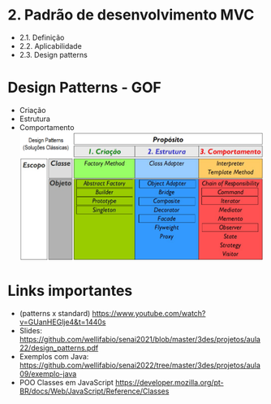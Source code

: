 # 2. Padrão de desenvolvimento MVC
- 2.1. Definição
- 2.2. Aplicabilidade
- 2.3. Design patterns
# Design Patterns - GOF
- Criação
- Estrutura
- Comportamento
<br>![Patterns](patterns.png)

# Links importantes
- (patterns x standard) https://www.youtube.com/watch?v=GUanHEGlje4&t=1440s
- Slides: https://github.com/wellifabio/senai2021/blob/master/3des/projetos/aula22/design_patterns.pdf
- Exemplos com Java: https://github.com/wellifabio/senai2022/tree/master/3des/projetos/aula09/exemplo-java
- POO Classes em JavaScript https://developer.mozilla.org/pt-BR/docs/Web/JavaScript/Reference/Classes
